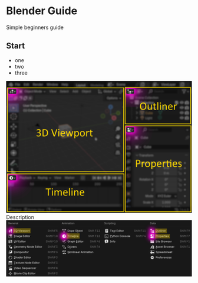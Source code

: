 # Blender Guide

Simple beginners guide

## Start

- one
- two
- three

![areas](images/areas.png)
Description
![areas2](images/areas2.png)
